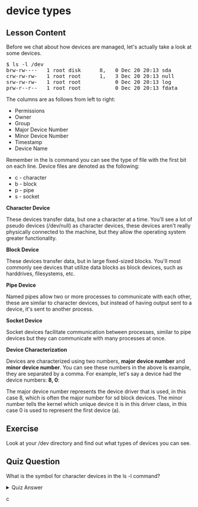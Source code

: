 # device types

## Lesson Content

Before we chat about how devices are managed, let's actually take a look at some devices.

<pre>$ ls -l /dev
brw-rw----   1 root disk      8,   0 Dec 20 20:13 sda
crw-rw-rw-   1 root root      1,   3 Dec 20 20:13 null
srw-rw-rw-   1 root root           0 Dec 20 20:13 log
prw-r--r--   1 root root           0 Dec 20 20:13 fdata
</pre>

The columns are as follows from left to right:

<ul>
<li>Permissions</li>
<li>Owner</li>
<li>Group</li>
<li>Major Device Number</li>
<li>Minor Device Number</li>
<li>Timestamp</li>
<li>Device Name</li>
</ul>

Remember in the ls command you can see the type of file with the first bit on each line. Device files are denoted as the following: 

<ul>
<li>c - character</li>
<li>b - block</li>
<li>p - pipe</li>
<li>s - socket</li>
</ul>

<b>Character Device</b>

These devices transfer data, but one a character at a time. You'll see a lot of pseudo devices (/dev/null) as character devices, these devices aren't really physically connected to the machine, but they allow the operating system greater functionality. 

<b>Block Device</b>

These devices transfer data, but in large fixed-sized blocks. You'll most commonly see devices that utilize data blocks as block devices, such as harddrives, filesystems, etc. 

<b>Pipe Device</b>

Named pipes allow two or more processes to communicate with each other, these are similar to character devices, but instead of having output sent to a device, it's sent to another process. 

<b>Socket Device</b>

Socket devices facilitate communication between processes, similar to pipe devices but they can communicate with many processes at once. 

<b>Device Characterization</b>

Devices are characterized using two numbers, <b>major device number</b> and <b>minor device number</b>. You can see these numbers in the above ls example, they are separated by a comma. For example, let's say a device had the device numbers: <b>8, 0</b>:

The major device number represents the device driver that is used, in this case 8, which is often the major number for sd block devices. The minor number tells the kernel which unique device it is in this driver class, in this case 0 is used to represent the first device (a).

## Exercise

Look at your /dev directory and find out what types of devices you can see.

## Quiz Question

What is the symbol for character devices in the ls -l command?

<details>
    <summary>Quiz Answer</summary>
</details>

c